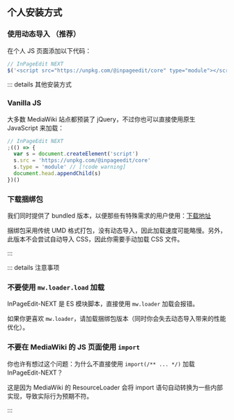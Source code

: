 ## 个人安装方式

### 使用动态导入 （推荐）

在个人 JS 页面添加以下代码：

```js [Special:MyPage/common.js]
// InPageEdit NEXT
$('<script src="https://unpkg.com/@inpageedit/core" type="module"></script>').appendTo('body')
```

::: details 其他安装方式

### Vanilla JS

大多数 MediaWiki 站点都预装了 jQuery，不过你也可以直接使用原生 JavaScript 来加载：

```js [Special:MyPage/common.js]
// InPageEdit NEXT
;(() => {
  var s = document.createElement('script')
  s.src = 'https://unpkg.com/@inpageedit/core'
  s.type = 'module' // [!code warning]
  document.head.appendChild(s)
})()
```

### 下载捆绑包

我们同时提供了 bundled 版本，以便那些有特殊需求的用户使用：[下载地址](https://unpkg.com/@inpageedit/core/lib/)

捆绑包采用传统 UMD 格式打包，没有动态导入，因此加载速度可能略慢。另外，此版本不会尝试自动导入 CSS，因此你需要手动加载 CSS 文件。

:::

::: details 注意事项

### 不要使用 `mw.loader.load` 加载

InPageEdit-NEXT 是 ES 模块脚本，直接使用 `mw.loader` 加载会报错。

如果你更喜欢 `mw.loader`，请加载捆绑包版本（同时你会失去动态导入带来的性能优化）。

### 不要在 MediaWiki 的 JS 页面使用 `import`

你也许有想过这个问题：为什么不直接使用 `import(/** ... */)` 加载 InPageEdit-NEXT？

这是因为 MediaWiki 的 ResourceLoader 会将 import 语句自动转换为一些内部实现，导致实际行为预期不符。

:::
